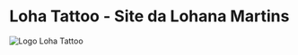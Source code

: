 # Loha Tattoo - Site da Lohana Martins
![Logo Loha Tattoo](https://github.com/DeboraAlmeida/LohaTattoo/tree/main/Assets/Img/mini-logo.png)
